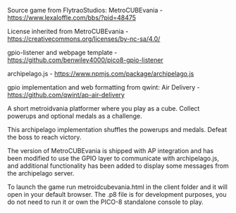 Source game from FlytraoStudios: MetroCUBEvania - https://www.lexaloffle.com/bbs/?pid=48475

License inherited from MetroCUBEvania - https://creativecommons.org/licenses/by-nc-sa/4.0/

gpio-listener and webpage template - https://github.com/benwiley4000/pico8-gpio-listener

archipelago.js - https://www.npmjs.com/package/archipelago.js

gpio implementation and web formatting from qwint: Air Delivery - https://github.com/qwint/ap-air-delivery

A short metroidvania platformer where you play as a cube. Collect powerups and optional medals as a challenge.

This archipelago implementation shuffles the powerups and medals. Defeat the boss to reach victory.

The version of MetroCUBEvania is shipped with AP integration and has been modified to use the GPIO layer to communicate with archipelago.js, and additional functionality has been added to display some messages from the archipelago server.

To launch the game run metroidcubevania.html in the client folder and it will open in your default browser. The .p8 file is for development purposes, you do not need to run it or own the PICO-8 standalone console to play.